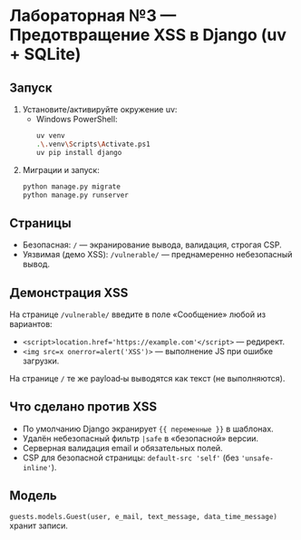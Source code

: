 # Лабораторная №3 — Предотвращение XSS в Django (uv + SQLite)

## Запуск
1. Установите/активируйте окружение uv:
   - Windows PowerShell:
     ```bash
     uv venv
     .\.venv\Scripts\Activate.ps1
     uv pip install django
     ```
2. Миграции и запуск:
   ```bash
   python manage.py migrate
   python manage.py runserver
   ```

## Страницы
- Безопасная: `/` — экранирование вывода, валидация, строгая CSP.
- Уязвимая (демо XSS): `/vulnerable/` — преднамеренно небезопасный вывод.

## Демонстрация XSS
На странице `/vulnerable/` введите в поле «Сообщение» любой из вариантов:
- `<script>location.href='https://example.com'</script>` — редирект.
- `<img src=x onerror=alert('XSS')>` — выполнение JS при ошибке загрузки.

На странице `/` те же payload‑ы выводятся как текст (не выполняются).

## Что сделано против XSS
- По умолчанию Django экранирует `{{ переменные }}` в шаблонах.
- Удалён небезопасный фильтр `|safe` в «безопасной» версии.
- Серверная валидация email и обязательных полей.
- CSP для безопасной страницы: `default-src 'self'` (без `'unsafe-inline'`).

## Модель
`guests.models.Guest(user, e_mail, text_message, data_time_message)` хранит записи.


